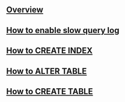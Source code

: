 ---
---

## [Overview](/reference/mysql/how-to/overview)

## [How to enable slow query log](/reference/mysql/how-to/how-to-enable-slow-query-log-mysql)

## [How to CREATE INDEX](/reference/mysql/how-to/how-to-create-index-mysql)

## [How to ALTER TABLE](/reference/mysql/how-to/how-to-alter-table-mysql)

## [How to CREATE TABLE](/reference/mysql/how-to/how-to-create-table-mysql)
